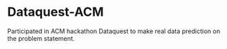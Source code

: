 # Dataquest-ACM
Participated in ACM hackathon Dataquest to make real data prediction on the problem statement.
